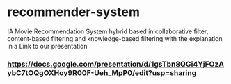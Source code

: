 # recommender-system
IA Movie Recommendation System hybrid based in collaborative filter, content-based filtering and knowledge-based filtering with the explanation in a Link to our presentation 
### https://docs.google.com/presentation/d/1gsTbn8QGi4YjFOzAybC7tOQgOXHoy9R00F-Ueh_MpP0/edit?usp=sharing
